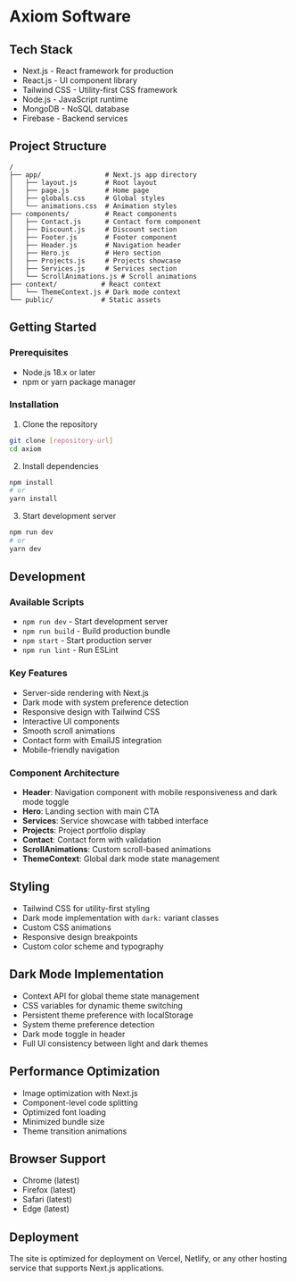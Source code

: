 # Axiom Software

## Tech Stack
- Next.js - React framework for production
- React.js - UI component library
- Tailwind CSS - Utility-first CSS framework
- Node.js - JavaScript runtime
- MongoDB - NoSQL database
- Firebase - Backend services

## Project Structure
```
/
├── app/                # Next.js app directory
│   ├── layout.js       # Root layout
│   ├── page.js         # Home page
│   ├── globals.css     # Global styles
│   └── animations.css  # Animation styles
├── components/         # React components
│   ├── Contact.js      # Contact form component
│   ├── Discount.js     # Discount section
│   ├── Footer.js       # Footer component
│   ├── Header.js       # Navigation header
│   ├── Hero.js         # Hero section
│   ├── Projects.js     # Projects showcase
│   ├── Services.js     # Services section
│   └── ScrollAnimations.js # Scroll animations
├── context/           # React context
│   └── ThemeContext.js # Dark mode context
└── public/            # Static assets
```

## Getting Started

### Prerequisites
- Node.js 18.x or later
- npm or yarn package manager

### Installation
1. Clone the repository
```bash
git clone [repository-url]
cd axiom
```

2. Install dependencies
```bash
npm install
# or
yarn install
```

3. Start development server
```bash
npm run dev
# or
yarn dev
```

## Development

### Available Scripts
- `npm run dev` - Start development server
- `npm run build` - Build production bundle
- `npm start` - Start production server
- `npm run lint` - Run ESLint

### Key Features
- Server-side rendering with Next.js
- Dark mode with system preference detection
- Responsive design with Tailwind CSS
- Interactive UI components
- Smooth scroll animations
- Contact form with EmailJS integration
- Mobile-friendly navigation

### Component Architecture
- **Header**: Navigation component with mobile responsiveness and dark mode toggle
- **Hero**: Landing section with main CTA
- **Services**: Service showcase with tabbed interface
- **Projects**: Project portfolio display
- **Contact**: Contact form with validation
- **ScrollAnimations**: Custom scroll-based animations
- **ThemeContext**: Global dark mode state management

## Styling
- Tailwind CSS for utility-first styling
- Dark mode implementation with `dark:` variant classes
- Custom CSS animations
- Responsive design breakpoints
- Custom color scheme and typography

## Dark Mode Implementation
- Context API for global theme state management
- CSS variables for dynamic theme switching
- Persistent theme preference with localStorage
- System theme preference detection
- Dark mode toggle in header
- Full UI consistency between light and dark themes

## Performance Optimization
- Image optimization with Next.js
- Component-level code splitting
- Optimized font loading
- Minimized bundle size
- Theme transition animations

## Browser Support
- Chrome (latest)
- Firefox (latest)
- Safari (latest)
- Edge (latest)

## Deployment
The site is optimized for deployment on Vercel, Netlify, or any other hosting service that supports Next.js applications.
